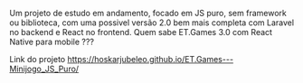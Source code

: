 Um projeto de estudo em andamento, focado em JS puro, sem framework ou biblioteca, com uma possivel versão 2.0 bem mais completa com Laravel no backend e React no frontend. 
Quem sabe ET.Games 3.0 com React Native para mobile ???

Link do projeto
https://hoskarjubeleo.github.io/ET.Games---Minijogo_JS_Puro/
